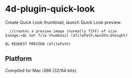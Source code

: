 4d-plugin-quick-look
====================

Create Quick Look thumbnail, launch Quick Look preview.


```
  //creates a preview image (normally TIFF) of size
$image:=QL Get file thumbnail ($filePath;$width;$height)
```

```
QL REQUEST PREVIEW ($filePath)
```

Platform
--------
Compiled for Mac i386 (32/64 bits).
